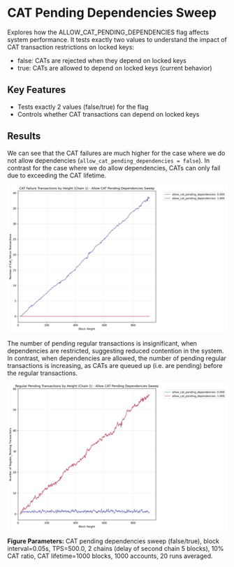 # CAT Pending Dependencies Sweep

Explores how the ALLOW_CAT_PENDING_DEPENDENCIES flag affects system performance.
It tests exactly two values to understand the impact of CAT transaction restrictions on locked keys:

- false: CATs are rejected when they depend on locked keys
- true: CATs are allowed to depend on locked keys (current behavior)

## Key Features

- Tests exactly 2 values (false/true) for the flag
- Controls whether CAT transactions can depend on locked keys

## Results

We can see that the CAT failures are much higher for the case where we do not allow dependencies (`allow_cat_pending_dependencies = false`). In contrast for the case where we do allow dependencies, CATs can only fail due to exceeding the CAT lifetime. 

![Failed CATs](./tx_failure_cat.png)

The number of pending regular transactions is insignificant, when dependencies are restricted, suggesting reduced contention in the system. In contrast, when dependencies are allowed, the number of pending regular transactions is increasing, as CATs are queued up (i.e. are pending) before the regular transactions.

![Pending Regular Transactions](./tx_pending_regular.png)

**Figure Parameters:** CAT pending dependencies sweep (false/true), block interval=0.05s, TPS=500.0, 2 chains (delay of second chain 5 blocks), 10% CAT ratio, CAT lifetime=1000 blocks, 1000 accounts, 20 runs averaged.
